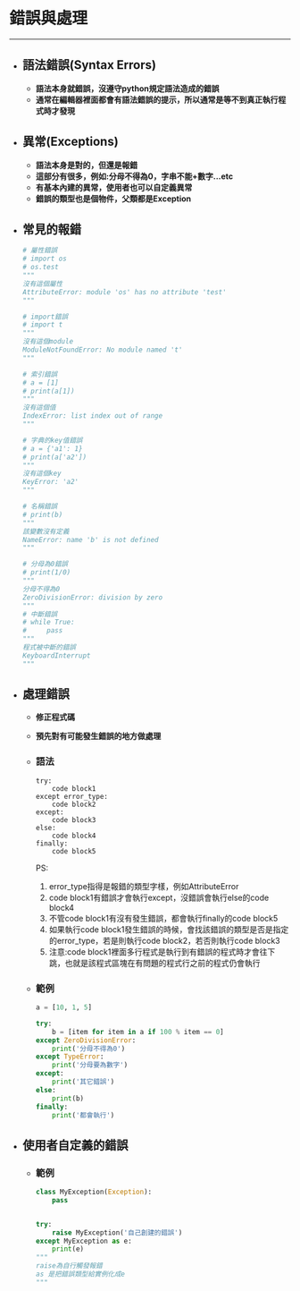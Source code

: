 # 錯誤與處理
---

+ ## **語法錯誤(Syntax Errors)**
    + **語法本身就錯誤，沒遵守python規定語法造成的錯誤**
    + **通常在編輯器裡面都會有語法錯誤的提示，所以通常是等不到真正執行程式時才發現**

+ ## **異常(Exceptions)**
    + **語法本身是對的，但還是報錯**
    + **這部分有很多，例如:分母不得為0，字串不能+數字...etc**
    + **有基本內建的異常，使用者也可以自定義異常**
    + **錯誤的類型也是個物件，父類都是Exception**   

+ ## 常見的報錯
    ```python
    # 屬性錯誤
    # import os
    # os.test
    """
    沒有這個屬性
    AttributeError: module 'os' has no attribute 'test'  
    """

    # import錯誤
    # import t
    """
    沒有這個module
    ModuleNotFoundError: No module named 't'
    """

    # 索引錯誤
    # a = [1]
    # print(a[1])
    """
    沒有這個值
    IndexError: list index out of range
    """

    # 字典的key值錯誤
    # a = {'a1': 1}
    # print(a['a2'])
    """
    沒有這個key
    KeyError: 'a2'
    """

    # 名稱錯誤
    # print(b)
    """
    該變數沒有定義
    NameError: name 'b' is not defined
    """

    # 分母為0錯誤
    # print(1/0)
    """
    分母不得為0
    ZeroDivisionError: division by zero
    """
    # 中斷錯誤
    # while True:
    #     pass
    """
    程式被中斷的錯誤
    KeyboardInterrupt
    """
    ```

+ ## 處理錯誤
  + **修正程式碼**
  + **預先對有可能發生錯誤的地方做處理**
 
  + ### 語法
    ```
    try:
        code block1
    except error_type:
        code block2
    except:
        code block3
    else:
        code block4
    finally:
        code block5
    ```
    PS: 
    1. error_type指得是報錯的類型字樣，例如AttributeError
    2. code block1有錯誤才會執行except，沒錯誤會執行else的code block4
    3. 不管code block1有沒有發生錯誤，都會執行finally的code block5
    4. 如果執行code block1發生錯誤的時候，會找該錯誤的類型是否是指定的error_type，若是則執行code block2，若否則執行code block3
    5. 注意:code block1裡面多行程式是執行到有錯誤的程式時才會往下跳，也就是該程式區塊在有問題的程式行之前的程式仍會執行

  + ### 範例
    ```python
    a = [10, 1, 5]

    try:
        b = [item for item in a if 100 % item == 0]
    except ZeroDivisionError:
        print('分母不得為0')
    except TypeError:
        print('分母要為數字')
    except:
        print('其它錯誤')
    else:
        print(b)
    finally:
        print('都會執行')
    ```

+ ## 使用者自定義的錯誤
  + ### 範例
    ```python
    class MyException(Exception):
        pass


    try:
        raise MyException('自己創建的錯誤')
    except MyException as e:
        print(e)
    """
    raise為自行觸發報錯
    as 是把錯誤類型給實例化成e
    """
    ```